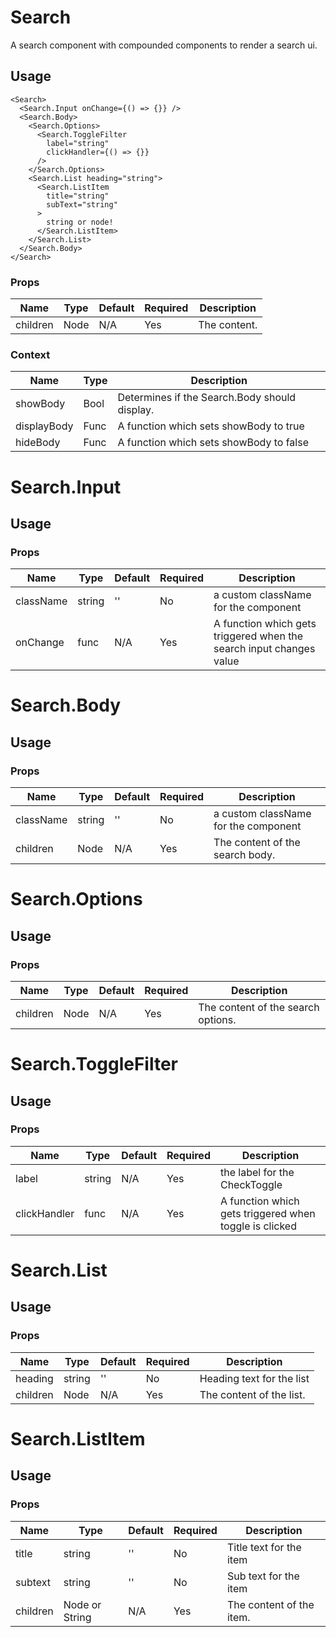 # Search
A search component with compounded components to render a search ui.

## Usage

```
<Search>
  <Search.Input onChange={() => {}} />
  <Search.Body>
    <Search.Options>
      <Search.ToggleFilter
        label="string"
        clickHandler={() => {}}
      />
    </Search.Options>
    <Search.List heading="string">
      <Search.ListItem
        title="string"
        subText="string"
      >
        string or node!
      </Search.ListItem>
    </Search.List>
  </Search.Body>
</Search>
```

### Props

| Name                | Type          | Default   | Required | Description                                                                   |
| ------------------- |-------------- | --------- | -------- |------------------------------------------------------------------------------ |
| children            | Node           | N/A     | Yes      | The content.      |

### Context

| Name                | Type          | Description                                                                   |
| ------------------- |-------------- |------------------------------------------------------------------------------ |
| showBody            | Bool          | Determines if the Search.Body should display. |
| displayBody         | Func          | A function which sets showBody to true |
| hideBody            | Func          | A function which sets showBody to false |


# Search.Input

## Usage

### Props

| Name                | Type             | Default   | Required | Description                                                                   |
| ------------------- |--------------    | --------- | -------- |------------------------------------------------------------------------------ |
| className           | string           | ''        | No       | a custom className for the component                        |
| onChange            | func             | N/A       | Yes      | A function which gets triggered when the search input changes value |

# Search.Body

## Usage

### Props

| Name                | Type          | Default   | Required | Description                                                                   |
| ------------------- |-------------- | --------- | -------- |------------------------------------------------------------------------------ |
| className           | string          | ''      | No       | a custom className for the component |
| children            | Node            | N/A     | Yes      | The content of the search body. |


# Search.Options

## Usage

### Props

| Name                | Type          | Default   | Required | Description                                                                   |
| ------------------- |-------------- | --------- | -------- |------------------------------------------------------------------------------ |
| children            | Node         | N/A     | Yes      | The content of the search options. |


# Search.ToggleFilter

## Usage

### Props

| Name                | Type          | Default   | Required | Description                                                                   |
| ------------------- |-------------- | --------- | -------- |------------------------------------------------------------------------------ |
| label           | string           | N/A        | Yes       | the label for the CheckToggle                       |
| clickHandler    | func             | N/A       | Yes      | A function which gets triggered when toggle is clicked |


# Search.List

## Usage

### Props

| Name                | Type          | Default   | Required | Description                                                                   |
| ------------------- |-------------- | --------- | -------- |------------------------------------------------------------------------------ |
| heading         | string           | ''        | No       | Heading text for the list                       |
| children        | Node             | N/A     | Yes      | The content of the list. |


# Search.ListItem

## Usage

### Props

| Name                | Type          | Default   | Required | Description                                                                   |
| ------------------- |-------------- | --------- | -------- |------------------------------------------------------------------------------ |
| title           | string           | ''        | No       | Title text for the item                       |
| subtext         | string           | ''        | No       | Sub text for the item                       |
| children        | Node or String   | N/A     | Yes      | The content of the item. |
